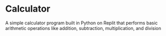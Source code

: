 # Calculator
A simple calculator program built in Python on Replit that performs basic arithmetic operations like addition, subtraction, multiplication, and division


